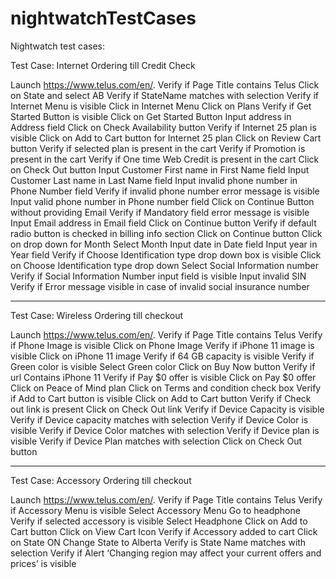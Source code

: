 # nightwatchTestCases
Nightwatch test cases:

Test Case: Internet Ordering till Credit Check

Launch https://www.telus.com/en/.
Verify if Page Title contains Telus
Click on State and select AB
Verify if StateName matches with selection
Verify if Internet Menu is visible
Click in Internet Menu
Click on Plans
Verify if Get Started Button is visible
Click on Get Started Button
Input address in Address field
Click on Check Availability button
Verify if Internet 25 plan is visible
Click on Add to Cart button for Internet 25 plan
Click on Review Cart button
Verify if selected plan is present in the cart
Verify if Promotion is present in the cart
Verify if One time Web Credit is present in the cart
Click on Check Out button
Input Customer First name in First Name field
Input Customer Last name in Last Name field
Input invalid phone number in Phone Number field
Verify if invalid phone number error message is visible
Input valid phone number in Phone number field
Click on Continue Button without providing Email
Verify if Mandatory field error message is visible
Input Email address in Email field
Click on Continue button
Verify if default radio button is checked in billing info section
Click on Continue button
Click on drop down for Month
Select Month
Input date in Date field
Input year in Year field
Verify if Choose Identification type drop down box is visible
Click on Choose Identification type drop down
Select Social Information number
Verify if Social Information Number input field is visible
Input invalid SIN
Verify if Error message visible in case of invalid social insurance number 

-----------------------------------------------------------------------------

Test Case: Wireless Ordering till checkout

Launch https://www.telus.com/en/.
Verify if Page Title contains Telus
Verify if Phone Image is visible
Click on Phone Image
Verify if iPhone 11 image is visible
Click on iPhone 11 image
Verify if 64 GB capacity is visible
Verify if Green color is visible
Select Green color
Click on Buy Now button
Verify if url Contains iPhone 11
Verify if Pay $0 offer is visible
Click on Pay $0 offer
Click on Peace of Mind plan
Click on Terms and condition check box
Verify if Add to Cart button is visible
Click on Add to Cart button
Verify if Check out link is present
Click on Check Out link
Verify if Device Capacity is visible
Verify if Device capacity matches with selection
Verify if Device Color is visible
Verify if Device Color matches with selection
Verify if Device plan is visible
Verify if Device Plan matches with selection
Click on Check Out button

-----------------------------------------------------------------------


Test Case: Accessory Ordering till checkout

Launch https://www.telus.com/en/.
Verify if Page Title contains Telus
Verify if Accessory Menu is visible
Select Accessory Menu
Go to headphone
Verify if selected accessory is visible
Select Headphone
Click on Add to Cart button
Click on View Cart Icon
Verify if Accessory added to cart
Click on State ON
Change State to Alberta
Verify is State Name matches with selection
Verify if Alert ‘Changing region may affect your current offers and prices’ is visible
